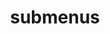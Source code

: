 ---
layout: page
title: submenus
nav: true
nav_order: 6
dropdown: true
children: 
    - title: Supervision
      permalink: /supervision/
    - title: divider
    - title: Professional activities
      permalink: /professional_activities/
    - title: divider
    - title: Invited tutorials
      permalink: /invited_tutorials/
---